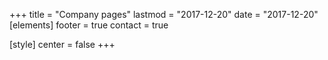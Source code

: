 +++
title = "Company pages" 
lastmod = "2017-12-20" 
date = "2017-12-20" 
[elements] 
footer = true 
contact = true

[style] 
center = false 
+++

